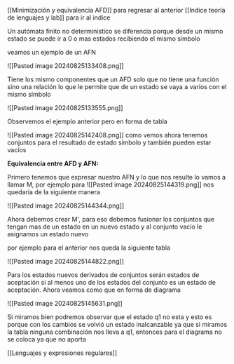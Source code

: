 [[Minimización y equivalencia AFD]] para regresar al anterior
[[Indice teoría de lenguajes y lab]] para ir al indice 

Un autómata finito no deterministico se diferencia porque desde un mismo estado se 
puede ir a 0 o mas estados recibiendo el mismo símbolo

veamos un ejemplo de un AFN

![[Pasted image 20240825133408.png]]

Tiene los mismo componentes que un AFD solo que no tiene una función sino una 
relación lo que le permite que de un estado se vaya a varios con el mismo símbolo

![[Pasted image 20240825133555.png]]

Observemos el ejemplo anterior pero en forma de tabla 

![[Pasted image 20240825142408.png]]
como vemos ahora tenemos conjuntos para el resultado de estado símbolo y también
pueden estar vacíos 


<b>Equivalencia entre AFD y AFN:</b>

Primero tenemos que expresar nuestro AFN y lo que nos resulte lo vamos a llamar M, 
por ejemplo para 
![[Pasted image 20240825144319.png]]
nos quedaría de la siguiente manera 

![[Pasted image 20240825144344.png]]

Ahora debemos crear M', para eso debemos fusionar los conjuntos que tengan mas 
de un estado en un nuevo estado y al conjunto vacío le asignamos un estado nuevo

por ejemplo para el anterior nos queda la siguiente tabla 

![[Pasted image 20240825144822.png]]

Para los estados nuevos derivados de conjuntos serán estados de aceptación si 
al menos uno de los estados del conjunto es un estado de aceptación. Ahora 
veamos como que en forma de diagrama 

![[Pasted image 20240825145631.png]]

Si miramos bien podremos observar que el estado q1 no esta y esto es porque con los
cambios se volvió un estado inalcanzable ya que si miramos la tabla ninguna 
combinación nos lleva a q1, entonces para el diagrama no se coloca ya que no aporta


[[Lenguajes y expresiones regulares]]